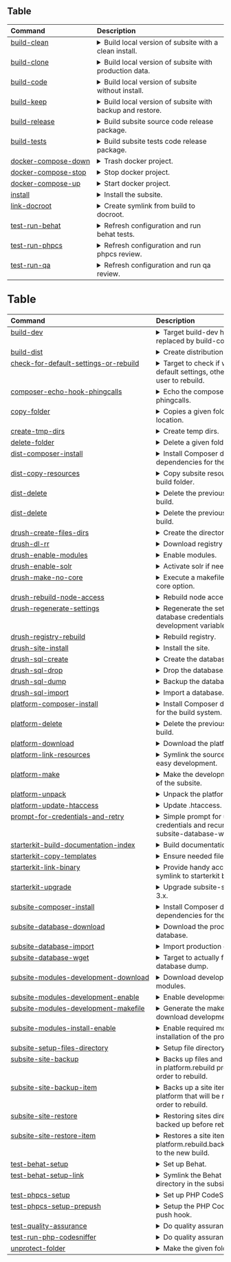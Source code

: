 
## Table
<big><table width="100%">
    <thead>
        <tr align="left" valign="top">
            <th>Command</th>
            <th>Description</th>
        </tr>
    </thead>
    <tbody>
        <tr align="left" valign="top">
            <td nowrap> [build-clean](/includes/build/build.test.xml#L193)</td>
            <td width="100%">
                <details>
                    <summary>Build local version of subsite with a clean install.</summary>
                    <sub>
                        <ul>
                            <li><p>Dependencies</p>
                            <ul>
                                <li>[drush-create-files-dirs](/includes/build/build.drush.xml#L32)</li>
                                <li>[install](/includes/build/build.test.xml#L5)</li>
                                <li>[subsite-modules-development-enable](/includes/build/build.test.xml#L71)</li>
                            </ul></li>
                        </ul>
                    </sub>
                </details>
            </td>
        </tr>
        <tr align="left" valign="top">
            <td nowrap> [build-clone](/includes/build/build.clone.xml#L118)</td>
            <td width="100%">
                <details>
                    <summary>Build local version of subsite with production data.</summary>
                    <sub>
                        <ul>
                            <li><p>Dependencies</p>
                            <ul>
                                <li>[subsite-database-download](/includes/build/build.clone.xml#L17)</li>
                                <li>[drush-regenerate-settings](/includes/build/build.drush.xml#L111)</li>
                                <li>[subsite-database-import](/includes/build/build.clone.xml#L5)</li>
                                <li>[subsite-modules-development-enable](/includes/build/build.test.xml#L71)</li>
                            </ul></li>
                        </ul>
                    </sub>
                </details>
            </td>
        </tr>
        <tr align="left" valign="top">
            <td nowrap> [build-code](/includes/build/build.package.xml#L74)</td>
            <td width="100%">
                <details>
                    <summary>Build local version of subsite without install.</summary>
                    <sub>
                        <ul>
                            <li><p>Dependencies</p>
                            <ul>
                                <li>[subsite-site-backup](/includes/build/build.subsite.xml#L45)</li>
                                <li>[platform-delete](/includes/build/build.platform.xml#L16)</li>
                                <li>[platform-make](/includes/build/build.platform.xml#L65)</li>
                                <li>[platform-link-resources](/includes/build/build.platform.xml#L54)</li>
                                <li>[subsite-composer-install](/includes/build/build.subsite.xml#L5)</li>
                                <li>[test-behat-setup-link](/includes/build/build.package.xml#L21)</li>
                                <li>[test-behat-setup](/includes/build/build.test.xml#L127)</li>
                                <li>[platform-update-htaccess](/includes/build/build.platform.xml#L108)</li>
                                <li>[test-phpcs-setup](/includes/build/build.test.xml#L78)</li>
                                <li>[subsite-modules-development-download](/includes/build/build.subsite.xml#L36)</li>
                                <li>[subsite-site-restore](/includes/build/build.subsite.xml#L112)</li>
                            </ul></li>
                        </ul>
                    </sub>
                </details>
            </td>
        </tr>
        <tr align="left" valign="top">
            <td nowrap> [build-keep](/includes/build/build.package.xml#L92)</td>
            <td width="100%">
                <details>
                    <summary>Build local version of subsite with backup and restore.</summary>
                </details>
            </td>
        </tr>
        <tr align="left" valign="top">
            <td nowrap> [build-release](/includes/build/build.package.xml#L63)</td>
            <td width="100%">
                <details>
                    <summary>Build subsite source code release package.</summary>
                    <sub>
                        <ul>
                            <li><p>Dependencies</p>
                            <ul>
                                <li>[build-dist](/includes/build/build.package.xml#L100)</li>
                            </ul></li>
                        </ul>
                    </sub>
                    <sub>
                        <ul>
                            <li><p>Properties</p>
                            <ul>
                                <li> [phing.subsite.build.dir](/build.properties.dist#L164) </li>
                                <li>project.release.name</li>
                                <li>project.release.path</li>
                            </ul></li>
                        </ul>
                    </sub>
                </details>
            </td>
        </tr>
        <tr align="left" valign="top">
            <td nowrap> [build-tests](/includes/build/build.package.xml#L69)</td>
            <td width="100%">
                <details>
                    <summary>Build subsite tests code release package.</summary>
                    <sub>
                        <ul>
                            <li><p>Properties</p>
                            <ul>
                                <li>project.release.path</li>
                            </ul></li>
                        </ul>
                    </sub>
                </details>
            </td>
        </tr>
        <tr align="left" valign="top">
            <td nowrap> [docker-compose-down](/includes/build/build.docker.xml#L22)</td>
            <td width="100%">
                <details>
                    <summary>Trash docker project.</summary>
                    <sub>
                        <ul>
                            <li><p>Properties</p>
                            <ul>
                                <li> [docker.project.id](/build.properties.dist#L390) </li>
                                <li>project.basedir</li>
                                <li>subsite.starterkit.root</li>
                            </ul></li>
                        </ul>
                    </sub>
                </details>
            </td>
        </tr>
        <tr align="left" valign="top">
            <td nowrap> [docker-compose-stop](/includes/build/build.docker.xml#L15)</td>
            <td width="100%">
                <details>
                    <summary>Stop docker project.</summary>
                    <sub>
                        <ul>
                            <li><p>Properties</p>
                            <ul>
                                <li> [docker.project.id](/build.properties.dist#L390) </li>
                                <li>project.basedir</li>
                                <li>subsite.starterkit.root</li>
                            </ul></li>
                        </ul>
                    </sub>
                </details>
            </td>
        </tr>
        <tr align="left" valign="top">
            <td nowrap> [docker-compose-up](/includes/build/build.docker.xml#L5)</td>
            <td width="100%">
                <details>
                    <summary>Start docker project.</summary>
                    <sub>
                        <ul>
                            <li><p>Properties</p>
                            <ul>
                                <li> [docker.project.id](/build.properties.dist#L390) </li>
                                <li> [platform.build.dir](/build.properties.dist#L117) </li>
                                <li> [platform.package.reference](/build.properties.dist#L129) </li>
                                <li>project.basedir</li>
                                <li> [share.platform.path](/build.properties.dist#L381) </li>
                                <li>subsite.starterkit.root</li>
                            </ul></li>
                        </ul>
                    </sub>
                </details>
            </td>
        </tr>
        <tr align="left" valign="top">
            <td nowrap> [install](/includes/build/build.test.xml#L5)</td>
            <td width="100%">
                <details>
                    <summary>Install the subsite.</summary>
                    <sub>
                        <ul>
                            <li><p>Properties</p>
                            <ul>
                                <li> [drush.bin](/build.properties.dist#L159) </li>
                                <li> [platform.build.dir](/build.properties.dist#L117) </li>
                                <li> [platform.build.settings.dir](/build.properties.dist#L185) </li>
                                <li> [platform.package.database](/build.properties.dist#L141) </li>
                                <li> [platform.package.reference](/build.properties.dist#L129) </li>
                                <li> [share.platform.path](/build.properties.dist#L381) </li>
                            </ul></li>
                        </ul>
                    </sub>
                </details>
            </td>
        </tr>
        <tr align="left" valign="top">
            <td nowrap> [link-docroot](/includes/build/build.package.xml#L28)</td>
            <td width="100%">
                <details>
                    <summary>Create symlink from build to docroot.</summary>
                    <sub>
                        <ul>
                            <li><p>Properties</p>
                            <ul>
                                <li> [platform.build.dir](/build.properties.dist#L117) </li>
                                <li> [server.docroot](/build.properties.dist#L323) </li>
                            </ul></li>
                        </ul>
                    </sub>
                </details>
            </td>
        </tr>
        <tr align="left" valign="top">
            <td nowrap> [test-run-behat](/includes/build/build.test.xml#L150)</td>
            <td width="100%">
                <details>
                    <summary>Refresh configuration and run behat tests.</summary>
                    <sub>
                        <ul>
                            <li><p>Properties</p>
                            <ul>
                                <li> [behat.bin](/build.properties.dist#L234) </li>
                                <li> [behat.options.passthru](/build.properties.dist#L263) </li>
                                <li> [behat.options.strict](/build.properties.dist#L256) </li>
                                <li> [behat.options.verbosity](/build.properties.dist#L260) </li>
                                <li> [behat.yml.path](/build.properties.dist#L243) </li>
                            </ul></li>
                        </ul>
                    </sub>
                </details>
            </td>
        </tr>
        <tr align="left" valign="top">
            <td nowrap> [test-run-phpcs](/includes/build/build.test.xml#L186)</td>
            <td width="100%">
                <details>
                    <summary>Refresh configuration and run phpcs review.</summary>
                    <sub>
                        <ul>
                            <li><p>Dependencies</p>
                            <ul>
                                <li>[test-phpcs-setup](/includes/build/build.test.xml#L78)</li>
                                <li>[test-run-php-codesniffer](/includes/build/build.test.xml#L170)</li>
                            </ul></li>
                        </ul>
                    </sub>
                </details>
            </td>
        </tr>
        <tr align="left" valign="top">
            <td nowrap> [test-run-qa](/includes/build/build.test.xml#L179)</td>
            <td width="100%">
                <details>
                    <summary>Refresh configuration and run qa review.</summary>
                    <sub>
                        <ul>
                            <li><p>Dependencies</p>
                            <ul>
                                <li>[test-phpcs-setup](/includes/build/build.test.xml#L78)</li>
                                <li>[test-quality-assurance](/includes/build/build.test.xml#L161)</li>
                            </ul></li>
                        </ul>
                    </sub>
                </details>
            </td>
        </tr>
    </tbody>
</table>

## Table
<big><table width="100%">
    <thead>
        <tr align="left" valign="top">
            <th>Command</th>
            <th>Description</th>
        </tr>
    </thead>
    <tbody>
        <tr align="left" valign="top">
            <td nowrap> [build-dev](/includes/build/build.deprecated.xml#L5)</td>
            <td width="100%">
                <details>
                    <summary> Target build-dev has been replaced by build-code. </summary>
                </details>
            </td>
        </tr>
        <tr align="left" valign="top">
            <td nowrap> [build-dist](/includes/build/build.package.xml#L100)</td>
            <td width="100%">
                <details>
                    <summary> Create distribution code base. </summary>
                    <sub>
                        <ul>
                            <li><p>Dependencies</p>
                            <ul>
                                <li>[dist-delete](/includes/build/build.dist.xml#L50)</li>
                                <li>[dist-make](/includes/build/build.dist.xml#L58)</li>
                                <li>[dist-copy-resources](/includes/build/build.dist.xml#L18)</li>
                                <li>[dist-composer-install](/includes/build/build.dist.xml#L5)</li>
                            </ul></li>
                        </ul>
                    </sub>
                </details>
            </td>
        </tr>
        <tr align="left" valign="top">
            <td nowrap> [check-for-default-settings-or-rebuild](/includes/build/build.clone.xml#L88)</td>
            <td width="100%">
                <details>
                    <summary> Target to check if we have default settings, otherwise propose user to rebuild. </summary>
                    <sub>
                        <ul>
                            <li><p>Properties</p>
                            <ul>
                                <li> [platform.build.settings.dir](/build.properties.dist#L185) </li>
                            </ul></li>
                        </ul>
                    </sub>
                </details>
            </td>
        </tr>
        <tr align="left" valign="top">
            <td nowrap> [composer-echo-hook-phingcalls](/includes/build/build.composer.xml#L5)</td>
            <td width="100%">
                <details>
                    <summary> Echo the composer hook phingcalls. </summary>
                </details>
            </td>
        </tr>
        <tr align="left" valign="top">
            <td nowrap> [copy-folder](/includes/build/build.helpers.xml#L5)</td>
            <td width="100%">
                <details>
                    <summary> Copies a given folder to a new location. </summary>
                    <sub>
                        <ul>
                            <li><p>Properties</p>
                            <ul>
                                <li>copy.destination.path</li>
                                <li> [copy.path.haltonerror](/build.properties.dist#L371) </li>
                                <li>copy.source.path</li>
                            </ul></li>
                        </ul>
                    </sub>
                </details>
            </td>
        </tr>
        <tr align="left" valign="top">
            <td nowrap> [create-tmp-dirs](/includes/build/build.package.xml#L35)</td>
            <td width="100%">
                <details>
                    <summary> Create temp dirs. </summary>
                    <sub>
                        <ul>
                            <li><p>Properties</p>
                            <ul>
                                <li> [platform.package.cachedir](/build.properties.dist#L138) </li>
                                <li> [platform.package.destination](/build.properties.dist#L144) </li>
                            </ul></li>
                        </ul>
                    </sub>
                </details>
            </td>
        </tr>
        <tr align="left" valign="top">
            <td nowrap> [delete-folder](/includes/build/build.helpers.xml#L12)</td>
            <td width="100%">
                <details>
                    <summary> Delete a given folder. </summary>
                    <sub>
                        <ul>
                            <li><p>Properties</p>
                            <ul>
                                <li>folder.to.delete</li>
                                <li>project.basedir</li>
                            </ul></li>
                        </ul>
                    </sub>
                </details>
            </td>
        </tr>
        <tr align="left" valign="top">
            <td nowrap> [dist-composer-install](/includes/build/build.dist.xml#L5)</td>
            <td width="100%">
                <details>
                    <summary> Install Composer dist dependencies for the subsite. </summary>
                    <sub>
                        <ul>
                            <li><p>Properties</p>
                            <ul>
                                <li> [composer.bin](/build.properties.dist#L158) </li>
                                <li> [dist.build.dir](/build.properties.dist#L166) </li>
                            </ul></li>
                        </ul>
                    </sub>
                </details>
            </td>
        </tr>
        <tr align="left" valign="top">
            <td nowrap> [dist-copy-resources](/includes/build/build.dist.xml#L18)</td>
            <td width="100%">
                <details>
                    <summary> Copy subsite resources into the build folder. </summary>
                    <sub>
                        <ul>
                            <li><p>Properties</p>
                            <ul>
                                <li> [dist.build.dir](/build.properties.dist#L166) </li>
                                <li> [dist.build.modules.custom.dir](/build.properties.dist#L206) </li>
                                <li> [dist.build.modules.features.dir](/build.properties.dist#L207) </li>
                                <li> [dist.build.source.dir](/build.properties.dist#L208) </li>
                                <li> [dist.build.themes.dir](/build.properties.dist#L209) </li>
                                <li> [subsite.resources.composer.json](/build.properties.dist#L178) </li>
                                <li> [subsite.resources.composer.lock](/build.properties.dist#L179) </li>
                                <li> [subsite.resources.features.dir](/build.properties.dist#L174) </li>
                                <li> [subsite.resources.modules.dir](/build.properties.dist#L175) </li>
                                <li> [subsite.resources.source.dir](/build.properties.dist#L176) </li>
                                <li> [subsite.resources.themes.dir](/build.properties.dist#L177) </li>
                            </ul></li>
                        </ul>
                    </sub>
                </details>
            </td>
        </tr>
        <tr align="left" valign="top">
            <td nowrap> [dist-delete](/includes/build/build.dist.xml#L50)</td>
            <td width="100%">
                <details>
                    <summary> Delete the previous distribution build. </summary>
                    <sub>
                        <ul>
                            <li><p>Properties</p>
                            <ul>
                                <li> [dist.build.dir](/build.properties.dist#L166) </li>
                            </ul></li>
                        </ul>
                    </sub>
                </details>
            </td>
        </tr>
        <tr align="left" valign="top">
            <td nowrap> [dist-delete](/includes/build/build.dist.xml#L50)</td>
            <td width="100%">
                <details>
                    <summary> Delete the previous distribution build. </summary>
                    <sub>
                        <ul>
                            <li><p>Properties</p>
                            <ul>
                                <li> [dist.build.dir](/build.properties.dist#L166) </li>
                            </ul></li>
                        </ul>
                    </sub>
                </details>
            </td>
        </tr>
        <tr align="left" valign="top">
            <td nowrap> [drush-create-files-dirs](/includes/build/build.drush.xml#L32)</td>
            <td width="100%">
                <details>
                    <summary> Create the directories. </summary>
                    <sub>
                        <ul>
                            <li><p>Properties</p>
                            <ul>
                                <li> [drupal.db.name](/build.properties.dist#L83) </li>
                                <li> [drush.bin](/build.properties.dist#L159) </li>
                                <li> [drush.color](/build.properties.dist#L333) </li>
                                <li> [drush.verbose](/build.properties.dist#L330) </li>
                                <li> [platform.build.dir](/build.properties.dist#L117) </li>
                                <li>subsite.starterkit.root</li>
                            </ul></li>
                        </ul>
                    </sub>
                </details>
            </td>
        </tr>
        <tr align="left" valign="top">
            <td nowrap> [drush-dl-rr](/includes/build/build.drush.xml#L162)</td>
            <td width="100%">
                <details>
                    <summary> Download registry rebuild. </summary>
                    <sub>
                        <ul>
                            <li><p>Properties</p>
                            <ul>
                                <li> [drush.bin](/build.properties.dist#L159) </li>
                            </ul></li>
                        </ul>
                    </sub>
                </details>
            </td>
        </tr>
        <tr align="left" valign="top">
            <td nowrap> [drush-enable-modules](/includes/build/build.drush.xml#L19)</td>
            <td width="100%">
                <details>
                    <summary> Enable modules. </summary>
                    <sub>
                        <ul>
                            <li><p>Properties</p>
                            <ul>
                                <li>drupal.modules</li>
                                <li> [drush.bin](/build.properties.dist#L159) </li>
                                <li> [drush.color](/build.properties.dist#L333) </li>
                                <li> [drush.verbose](/build.properties.dist#L330) </li>
                                <li> [platform.build.dir](/build.properties.dist#L117) </li>
                            </ul></li>
                        </ul>
                    </sub>
                </details>
            </td>
        </tr>
        <tr align="left" valign="top">
            <td nowrap> [drush-enable-solr](/includes/build/build.drush.xml#L83)</td>
            <td width="100%">
                <details>
                    <summary> Activate solr if needed. </summary>
                    <sub>
                        <ul>
                            <li><p>Properties</p>
                            <ul>
                                <li> [drupal.db.name](/build.properties.dist#L83) </li>
                                <li> [drupal.solr.activate](/build.properties.dist#L91) </li>
                                <li> [drupal.solr.env.url](/build.properties.dist#L92) </li>
                                <li> [drush.bin](/build.properties.dist#L159) </li>
                                <li> [drush.color](/build.properties.dist#L333) </li>
                                <li> [drush.verbose](/build.properties.dist#L330) </li>
                                <li> [platform.build.dir](/build.properties.dist#L117) </li>
                            </ul></li>
                        </ul>
                    </sub>
                </details>
            </td>
        </tr>
        <tr align="left" valign="top">
            <td nowrap> [drush-make-no-core](/includes/build/build.drush.xml#L99)</td>
            <td width="100%">
                <details>
                    <summary> Execute a makefile with the no-core option. </summary>
                    <sub>
                        <ul>
                            <li><p>Properties</p>
                            <ul>
                                <li> [drush.bin](/build.properties.dist#L159) </li>
                                <li> [drush.color](/build.properties.dist#L333) </li>
                                <li>drush.make.root</li>
                                <li>drush.make.target.file</li>
                                <li> [drush.verbose](/build.properties.dist#L330) </li>
                            </ul></li>
                        </ul>
                    </sub>
                </details>
            </td>
        </tr>
        <tr align="left" valign="top">
            <td nowrap> [drush-rebuild-node-access](/includes/build/build.drush.xml#L169)</td>
            <td width="100%">
                <details>
                    <summary> Rebuild node access. </summary>
                    <sub>
                        <ul>
                            <li><p>Properties</p>
                            <ul>
                                <li> [drush.bin](/build.properties.dist#L159) </li>
                                <li> [drush.color](/build.properties.dist#L333) </li>
                                <li> [drush.verbose](/build.properties.dist#L330) </li>
                                <li> [platform.build.dir](/build.properties.dist#L117) </li>
                            </ul></li>
                        </ul>
                    </sub>
                </details>
            </td>
        </tr>
        <tr align="left" valign="top">
            <td nowrap> [drush-regenerate-settings](/includes/build/build.drush.xml#L111)</td>
            <td width="100%">
                <details>
                    <summary> Regenerate the settings file with database credentials and development variables. </summary>
                    <sub>
                        <ul>
                            <li><p>Dependencies</p>
                            <ul>
                                <li>[check-for-default-settings-or-rebuild](/includes/build/build.clone.xml#L88)</li>
                            </ul></li>
                        </ul>
                    </sub>
                    <sub>
                        <ul>
                            <li><p>Properties</p>
                            <ul>
                                <li> [drupal.db.host](/build.properties.dist#L86) </li>
                                <li> [drupal.db.name](/build.properties.dist#L83) </li>
                                <li> [drupal.db.password](/build.properties.dist#L85) </li>
                                <li> [drupal.db.port](/build.properties.dist#L87) </li>
                                <li> [drupal.db.type](/build.properties.dist#L82) </li>
                                <li> [drupal.db.user](/build.properties.dist#L84) </li>
                                <li> [drush.bin](/build.properties.dist#L159) </li>
                                <li> [drush.color](/build.properties.dist#L333) </li>
                                <li> [drush.verbose](/build.properties.dist#L330) </li>
                                <li> [platform.build.dir](/build.properties.dist#L117) </li>
                                <li> [platform.build.files.dir](/build.properties.dist#L186) </li>
                                <li> [platform.build.tmp.dir](/build.properties.dist#L187) </li>
                                <li>subsite.starterkit.root</li>
                            </ul></li>
                        </ul>
                    </sub>
                </details>
            </td>
        </tr>
        <tr align="left" valign="top">
            <td nowrap> [drush-registry-rebuild](/includes/build/build.drush.xml#L142)</td>
            <td width="100%">
                <details>
                    <summary> Rebuild registry. </summary>
                    <sub>
                        <ul>
                            <li><p>Properties</p>
                            <ul>
                                <li> [drush.bin](/build.properties.dist#L159) </li>
                                <li> [drush.verbose](/build.properties.dist#L330) </li>
                                <li> [platform.build.dir](/build.properties.dist#L117) </li>
                            </ul></li>
                        </ul>
                    </sub>
                </details>
            </td>
        </tr>
        <tr align="left" valign="top">
            <td nowrap> [drush-site-install](/includes/build/build.drush.xml#L5)</td>
            <td width="100%">
                <details>
                    <summary> Install the site. </summary>
                    <sub>
                        <ul>
                            <li><p>Properties</p>
                            <ul>
                                <li> [drupal.admin.email](/build.properties.dist#L97) </li>
                                <li> [drupal.admin.password](/build.properties.dist#L96) </li>
                                <li> [drupal.admin.username](/build.properties.dist#L95) </li>
                                <li> [drupal.db.url](/build.properties.dist#L88) </li>
                                <li> [drush.bin](/build.properties.dist#L159) </li>
                                <li> [drush.color](/build.properties.dist#L333) </li>
                                <li> [drush.verbose](/build.properties.dist#L330) </li>
                                <li> [platform.build.dir](/build.properties.dist#L117) </li>
                                <li> [platform.profile.name](/build.properties.dist#L121) </li>
                                <li> [subsite.name](/build.properties.dist#L5) </li>
                            </ul></li>
                        </ul>
                    </sub>
                </details>
            </td>
        </tr>
        <tr align="left" valign="top">
            <td nowrap> [drush-sql-create](/includes/build/build.drush.xml#L41)</td>
            <td width="100%">
                <details>
                    <summary> Create the database. </summary>
                    <sub>
                        <ul>
                            <li><p>Properties</p>
                            <ul>
                                <li> [drupal.db.name](/build.properties.dist#L83) </li>
                                <li> [drupal.db.url](/build.properties.dist#L88) </li>
                                <li> [drush.bin](/build.properties.dist#L159) </li>
                                <li> [drush.color](/build.properties.dist#L333) </li>
                                <li> [drush.verbose](/build.properties.dist#L330) </li>
                                <li> [platform.build.dir](/build.properties.dist#L117) </li>
                            </ul></li>
                        </ul>
                    </sub>
                </details>
            </td>
        </tr>
        <tr align="left" valign="top">
            <td nowrap> [drush-sql-drop](/includes/build/build.drush.xml#L65)</td>
            <td width="100%">
                <details>
                    <summary> Drop the database. </summary>
                    <sub>
                        <ul>
                            <li><p>Properties</p>
                            <ul>
                                <li> [drupal.db.name](/build.properties.dist#L83) </li>
                                <li> [drupal.db.url](/build.properties.dist#L88) </li>
                                <li> [drush.bin](/build.properties.dist#L159) </li>
                                <li> [drush.color](/build.properties.dist#L333) </li>
                                <li> [drush.verbose](/build.properties.dist#L330) </li>
                                <li> [platform.build.dir](/build.properties.dist#L117) </li>
                            </ul></li>
                        </ul>
                    </sub>
                </details>
            </td>
        </tr>
        <tr align="left" valign="top">
            <td nowrap> [drush-sql-dump](/includes/build/build.drush.xml#L73)</td>
            <td width="100%">
                <details>
                    <summary> Backup the database. </summary>
                    <sub>
                        <ul>
                            <li><p>Properties</p>
                            <ul>
                                <li> [drupal.db.name](/build.properties.dist#L83) </li>
                                <li> [drush.bin](/build.properties.dist#L159) </li>
                                <li> [drush.color](/build.properties.dist#L333) </li>
                                <li> [drush.verbose](/build.properties.dist#L330) </li>
                                <li> [platform.build.dir](/build.properties.dist#L117) </li>
                            </ul></li>
                        </ul>
                    </sub>
                </details>
            </td>
        </tr>
        <tr align="left" valign="top">
            <td nowrap> [drush-sql-import](/includes/build/build.drush.xml#L49)</td>
            <td width="100%">
                <details>
                    <summary> Import a database. </summary>
                    <sub>
                        <ul>
                            <li><p>Properties</p>
                            <ul>
                                <li> [drush.bin](/build.properties.dist#L159) </li>
                                <li> [drush.color](/build.properties.dist#L333) </li>
                                <li> [drush.verbose](/build.properties.dist#L330) </li>
                                <li> [platform.build.dir](/build.properties.dist#L117) </li>
                            </ul></li>
                        </ul>
                    </sub>
                </details>
            </td>
        </tr>
        <tr align="left" valign="top">
            <td nowrap> [platform-composer-install](/includes/build/build.platform.xml#L5)</td>
            <td width="100%">
                <details>
                    <summary> Install Composer dependencies for the build system. </summary>
                    <sub>
                        <ul>
                            <li><p>Properties</p>
                            <ul>
                                <li> [composer.bin](/build.properties.dist#L158) </li>
                                <li>project.basedir</li>
                            </ul></li>
                        </ul>
                    </sub>
                </details>
            </td>
        </tr>
        <tr align="left" valign="top">
            <td nowrap> [platform-delete](/includes/build/build.platform.xml#L16)</td>
            <td width="100%">
                <details>
                    <summary> Delete the previous development build. </summary>
                    <sub>
                        <ul>
                            <li><p>Properties</p>
                            <ul>
                                <li> [platform.build.dir](/build.properties.dist#L117) </li>
                                <li> [platform.build.settings.dir](/build.properties.dist#L185) </li>
                            </ul></li>
                        </ul>
                    </sub>
                </details>
            </td>
        </tr>
        <tr align="left" valign="top">
            <td nowrap> [platform-download](/includes/build/build.platform.xml#L29)</td>
            <td width="100%">
                <details>
                    <summary> Download the platform. </summary>
                    <sub>
                        <ul>
                            <li><p>Properties</p>
                            <ul>
                                <li> [platform.package.cachedir](/build.properties.dist#L138) </li>
                                <li> [platform.package.reference](/build.properties.dist#L129) </li>
                            </ul></li>
                        </ul>
                    </sub>
                </details>
            </td>
        </tr>
        <tr align="left" valign="top">
            <td nowrap> [platform-link-resources](/includes/build/build.platform.xml#L54)</td>
            <td width="100%">
                <details>
                    <summary> Symlink the source folders for easy development. </summary>
                    <sub>
                        <ul>
                            <li><p>Properties</p>
                            <ul>
                                <li> [platform.build.subsite.composer.json](/build.properties.dist#L201) </li>
                                <li> [platform.build.subsite.composer.lock](/build.properties.dist#L202) </li>
                                <li> [platform.build.subsite.modules.custom.dir](/build.properties.dist#L197) </li>
                                <li> [platform.build.subsite.modules.features.dir](/build.properties.dist#L198) </li>
                                <li> [platform.build.subsite.source.dir](/build.properties.dist#L199) </li>
                                <li> [platform.build.subsite.themes.dir](/build.properties.dist#L200) </li>
                                <li> [subsite.resources.composer.json](/build.properties.dist#L178) </li>
                                <li> [subsite.resources.composer.lock](/build.properties.dist#L179) </li>
                                <li> [subsite.resources.features.dir](/build.properties.dist#L174) </li>
                                <li> [subsite.resources.modules.dir](/build.properties.dist#L175) </li>
                                <li> [subsite.resources.source.dir](/build.properties.dist#L176) </li>
                                <li> [subsite.resources.themes.dir](/build.properties.dist#L177) </li>
                            </ul></li>
                        </ul>
                    </sub>
                </details>
            </td>
        </tr>
        <tr align="left" valign="top">
            <td nowrap> [platform-make](/includes/build/build.platform.xml#L65)</td>
            <td width="100%">
                <details>
                    <summary> Make the development version of the subsite. </summary>
                    <sub>
                        <ul>
                            <li><p>Dependencies</p>
                            <ul>
                                <li>[platform-unpack](/includes/build/build.platform.xml#L82)</li>
                            </ul></li>
                        </ul>
                    </sub>
                    <sub>
                        <ul>
                            <li><p>Properties</p>
                            <ul>
                                <li> [platform.build.dir](/build.properties.dist#L117) </li>
                                <li> [subsite.make](/build.properties.dist#L11) </li>
                            </ul></li>
                        </ul>
                    </sub>
                </details>
            </td>
        </tr>
        <tr align="left" valign="top">
            <td nowrap> [platform-unpack](/includes/build/build.platform.xml#L82)</td>
            <td width="100%">
                <details>
                    <summary> Unpack the platform. </summary>
                    <sub>
                        <ul>
                            <li><p>Dependencies</p>
                            <ul>
                                <li>[platform-download](/includes/build/build.platform.xml#L29)</li>
                            </ul></li>
                        </ul>
                    </sub>
                    <sub>
                        <ul>
                            <li><p>Properties</p>
                            <ul>
                                <li> [platform.build.dir](/build.properties.dist#L117) </li>
                                <li> [platform.package.cachedir](/build.properties.dist#L138) </li>
                                <li> [platform.package.reference](/build.properties.dist#L129) </li>
                                <li>project.basedir</li>
                            </ul></li>
                        </ul>
                    </sub>
                </details>
            </td>
        </tr>
        <tr align="left" valign="top">
            <td nowrap> [platform-update-htaccess](/includes/build/build.platform.xml#L108)</td>
            <td width="100%">
                <details>
                    <summary> Update .htaccess. </summary>
                    <sub>
                        <ul>
                            <li><p>Properties</p>
                            <ul>
                                <li> [drupal.htaccess.append.text](/build.properties.dist#L103) </li>
                                <li> [drupal.htaccess.path](/build.properties.dist#L100) </li>
                            </ul></li>
                        </ul>
                    </sub>
                </details>
            </td>
        </tr>
        <tr align="left" valign="top">
            <td nowrap> [prompt-for-credentials-and-retry](/includes/build/build.clone.xml#L81)</td>
            <td width="100%">
                <details>
                    <summary> Simple prompt for user credentials and recurse into subsite-database-wget. </summary>
                </details>
            </td>
        </tr>
        <tr align="left" valign="top">
            <td nowrap> [starterkit-build-documentation-index](/includes/build/build.starterkit.xml#L60)</td>
            <td width="100%">
                <details>
                    <summary> Build documentation index. </summary>
                </details>
            </td>
        </tr>
        <tr align="left" valign="top">
            <td nowrap> [starterkit-copy-templates](/includes/build/build.starterkit.xml#L11)</td>
            <td width="100%">
                <details>
                    <summary> Ensure needed files are present. </summary>
                    <sub>
                        <ul>
                            <li><p>Properties</p>
                            <ul>
                                <li>project.basedir</li>
                                <li> [subsite.starterkit.templates](/build.properties.dist#L50) </li>
                            </ul></li>
                        </ul>
                    </sub>
                </details>
            </td>
        </tr>
        <tr align="left" valign="top">
            <td nowrap> [starterkit-link-binary](/includes/build/build.starterkit.xml#L5)</td>
            <td width="100%">
                <details>
                    <summary> Provide handy access with root symlink to starterkit binary. </summary>
                    <sub>
                        <ul>
                            <li><p>Properties</p>
                            <ul>
                                <li>project.basedir</li>
                                <li> [subsite.starterkit.bin](/build.properties.dist#L53) </li>
                            </ul></li>
                        </ul>
                    </sub>
                </details>
            </td>
        </tr>
        <tr align="left" valign="top">
            <td nowrap> [starterkit-upgrade](/includes/build/build.starterkit.xml#L19)</td>
            <td width="100%">
                <details>
                    <summary> Upgrade subsite-starterkit 2.x to 3.x. </summary>
                    <sub>
                        <ul>
                            <li><p>Properties</p>
                            <ul>
                                <li>project.basedir</li>
                                <li> [subsite.resources.dir](/build.properties.dist#L172) </li>
                            </ul></li>
                        </ul>
                    </sub>
                </details>
            </td>
        </tr>
        <tr align="left" valign="top">
            <td nowrap> [subsite-composer-install](/includes/build/build.subsite.xml#L5)</td>
            <td width="100%">
                <details>
                    <summary> Install Composer dev dependencies for the subsite. </summary>
                    <sub>
                        <ul>
                            <li><p>Properties</p>
                            <ul>
                                <li> [composer.bin](/build.properties.dist#L158) </li>
                                <li> [platform.build.subsite.dir](/build.properties.dist#L193) </li>
                            </ul></li>
                        </ul>
                    </sub>
                </details>
            </td>
        </tr>
        <tr align="left" valign="top">
            <td nowrap> [subsite-database-download](/includes/build/build.clone.xml#L17)</td>
            <td width="100%">
                <details>
                    <summary> Download the production database. </summary>
                    <sub>
                        <ul>
                            <li><p>Properties</p>
                            <ul>
                                <li>gunzipped.filename</li>
                                <li>project.database.filename</li>
                            </ul></li>
                        </ul>
                    </sub>
                </details>
            </td>
        </tr>
        <tr align="left" valign="top">
            <td nowrap> [subsite-database-import](/includes/build/build.clone.xml#L5)</td>
            <td width="100%">
                <details>
                    <summary> Import production database. </summary>
                    <sub>
                        <ul>
                            <li><p>Dependencies</p>
                            <ul>
                                <li>[subsite-database-download](/includes/build/build.clone.xml#L17)</li>
                            </ul></li>
                        </ul>
                    </sub>
                    <sub>
                        <ul>
                            <li><p>Properties</p>
                            <ul>
                                <li>gunzipped.filename</li>
                            </ul></li>
                        </ul>
                    </sub>
                </details>
            </td>
        </tr>
        <tr align="left" valign="top">
            <td nowrap> [subsite-database-wget](/includes/build/build.clone.xml#L40)</td>
            <td width="100%">
                <details>
                    <summary> Target to actually fetch the database dump. </summary>
                    <sub>
                        <ul>
                            <li><p>Properties</p>
                            <ul>
                                <li>project.database.download</li>
                                <li>project.database.filename</li>
                                <li>project.database.url</li>
                                <li>project.database.url.credentials</li>
                                <li>project.database.url.htaccess.password</li>
                                <li>project.database.url.htaccess.username</li>
                                <li>project.database.url.scheme</li>
                            </ul></li>
                        </ul>
                    </sub>
                </details>
            </td>
        </tr>
        <tr align="left" valign="top">
            <td nowrap> [subsite-modules-development-download](/includes/build/build.subsite.xml#L36)</td>
            <td width="100%">
                <details>
                    <summary> Download development modules. </summary>
                    <sub>
                        <ul>
                            <li><p>Dependencies</p>
                            <ul>
                                <li>[subsite-modules-development-makefile](/includes/build/build.subsite.xml#L18)</li>
                            </ul></li>
                        </ul>
                    </sub>
                    <sub>
                        <ul>
                            <li><p>Properties</p>
                            <ul>
                                <li> [platform.build.dir](/build.properties.dist#L117) </li>
                                <li> [subsite.temporary.development.make](/build.properties.dist#L182) </li>
                            </ul></li>
                        </ul>
                    </sub>
                </details>
            </td>
        </tr>
        <tr align="left" valign="top">
            <td nowrap> [subsite-modules-development-enable](/includes/build/build.test.xml#L71)</td>
            <td width="100%">
                <details>
                    <summary> Enable development modules. </summary>
                    <sub>
                        <ul>
                            <li><p>Properties</p>
                            <ul>
                                <li> [development.modules.enable](/build.properties.dist#L63) </li>
                            </ul></li>
                        </ul>
                    </sub>
                </details>
            </td>
        </tr>
        <tr align="left" valign="top">
            <td nowrap> [subsite-modules-development-makefile](/includes/build/build.subsite.xml#L18)</td>
            <td width="100%">
                <details>
                    <summary> Generate the makefile used to download development modules. </summary>
                    <sub>
                        <ul>
                            <li><p>Properties</p>
                            <ul>
                                <li> [development.modules.download](/build.properties.dist#L60) </li>
                                <li> [development.modules.location](/build.properties.dist#L66) </li>
                                <li> [drupal.core.version](/build.properties.dist#L109) </li>
                                <li> [subsite.temporary.development.make](/build.properties.dist#L182) </li>
                            </ul></li>
                        </ul>
                    </sub>
                </details>
            </td>
        </tr>
        <tr align="left" valign="top">
            <td nowrap> [subsite-modules-install-enable](/includes/build/build.test.xml#L64)</td>
            <td width="100%">
                <details>
                    <summary> Enable required modules after installation of the profile. </summary>
                    <sub>
                        <ul>
                            <li><p>Properties</p>
                            <ul>
                                <li> [subsite.install.modules](/build.properties.dist#L14) </li>
                            </ul></li>
                        </ul>
                    </sub>
                </details>
            </td>
        </tr>
        <tr align="left" valign="top">
            <td nowrap> [subsite-setup-files-directory](/includes/build/build.subsite.xml#L222)</td>
            <td width="100%">
                <details>
                    <summary> Setup file directory </summary>
                    <sub>
                        <ul>
                            <li><p>Properties</p>
                            <ul>
                                <li> [platform.build.files.dir](/build.properties.dist#L186) </li>
                                <li> [platform.build.tmp.dir](/build.properties.dist#L187) </li>
                            </ul></li>
                        </ul>
                    </sub>
                </details>
            </td>
        </tr>
        <tr align="left" valign="top">
            <td nowrap> [subsite-site-backup](/includes/build/build.subsite.xml#L45)</td>
            <td width="100%">
                <details>
                    <summary> Backs up files and folders listed in platform.rebuild properties in order to rebuild. </summary>
                    <sub>
                        <ul>
                            <li><p>Properties</p>
                            <ul>
                                <li> [platform.build.settings.dir](/build.properties.dist#L185) </li>
                                <li> [platform.rebuild.auto](/build.properties.dist#L218) </li>
                                <li> [platform.rebuild.backup.destination](/build.properties.dist#L221) </li>
                                <li> [platform.rebuild.backup.files](/build.properties.dist#L227) </li>
                                <li> [platform.rebuild.backup.folders](/build.properties.dist#L224) </li>
                            </ul></li>
                        </ul>
                    </sub>
                </details>
            </td>
        </tr>
        <tr align="left" valign="top">
            <td nowrap> [subsite-site-backup-item](/includes/build/build.subsite.xml#L162)</td>
            <td width="100%">
                <details>
                    <summary> Backs up a site item from the platform that will be removed in order to rebuild. </summary>
                    <sub>
                        <ul>
                            <li><p>Properties</p>
                            <ul>
                                <li> [platform.build.dir](/build.properties.dist#L117) </li>
                                <li> [platform.rebuild.backup.destination](/build.properties.dist#L221) </li>
                            </ul></li>
                        </ul>
                    </sub>
                </details>
            </td>
        </tr>
        <tr align="left" valign="top">
            <td nowrap> [subsite-site-restore](/includes/build/build.subsite.xml#L112)</td>
            <td width="100%">
                <details>
                    <summary> Restoring sites directory if backed up before rebuild-dev. </summary>
                    <sub>
                        <ul>
                            <li><p>Properties</p>
                            <ul>
                                <li> [platform.rebuild.auto](/build.properties.dist#L218) </li>
                                <li> [platform.rebuild.backup.destination](/build.properties.dist#L221) </li>
                                <li> [platform.rebuild.backup.files](/build.properties.dist#L227) </li>
                                <li> [platform.rebuild.backup.folders](/build.properties.dist#L224) </li>
                            </ul></li>
                        </ul>
                    </sub>
                </details>
            </td>
        </tr>
        <tr align="left" valign="top">
            <td nowrap> [subsite-site-restore-item](/includes/build/build.subsite.xml#L192)</td>
            <td width="100%">
                <details>
                    <summary> Restores a site item from the platform.rebuild.backup.destination to the new build. </summary>
                    <sub>
                        <ul>
                            <li><p>Properties</p>
                            <ul>
                                <li> [platform.build.dir](/build.properties.dist#L117) </li>
                                <li> [platform.rebuild.backup.destination](/build.properties.dist#L221) </li>
                            </ul></li>
                        </ul>
                    </sub>
                </details>
            </td>
        </tr>
        <tr align="left" valign="top">
            <td nowrap> [test-behat-setup](/includes/build/build.test.xml#L127)</td>
            <td width="100%">
                <details>
                    <summary> Set up Behat. </summary>
                    <sub>
                        <ul>
                            <li><p>Properties</p>
                            <ul>
                                <li> [behat.formatter.name](/build.properties.dist#L252) </li>
                                <li>behat.yml.content</li>
                                <li> [behat.yml.path](/build.properties.dist#L243) </li>
                                <li> [behat.yml.template](/build.properties.dist#L240) </li>
                                <li>drupal.site.dir</li>
                                <li>project.code.dir</li>
                            </ul></li>
                        </ul>
                    </sub>
                </details>
            </td>
        </tr>
        <tr align="left" valign="top">
            <td nowrap> [test-behat-setup-link](/includes/build/build.package.xml#L21)</td>
            <td width="100%">
                <details>
                    <summary> Symlink the Behat bin and test directory in the subsite folder. </summary>
                    <sub>
                        <ul>
                            <li><p>Properties</p>
                            <ul>
                                <li> [platform.build.subsite.dir](/build.properties.dist#L193) </li>
                                <li>project.basedir</li>
                                <li> [subsite.starterkit.vendor](/build.properties.dist#L52) </li>
                            </ul></li>
                        </ul>
                    </sub>
                </details>
            </td>
        </tr>
        <tr align="left" valign="top">
            <td nowrap> [test-phpcs-setup](/includes/build/build.test.xml#L78)</td>
            <td width="100%">
                <details>
                    <summary> Set up PHP CodeSniffer. </summary>
                    <sub>
                        <ul>
                            <li><p>Properties</p>
                            <ul>
                                <li> [phpcs.config](/build.properties.dist#L276) </li>
                                <li> [phpcs.extensions](/build.properties.dist#L273) </li>
                                <li> [phpcs.files](/build.properties.dist#L282) </li>
                                <li> [phpcs.global.config](/build.properties.dist#L300) </li>
                                <li> [phpcs.ignore](/build.properties.dist#L285) </li>
                                <li> [phpcs.passwarnings](/build.properties.dist#L288) </li>
                                <li> [phpcs.progress](/build.properties.dist#L297) </li>
                                <li> [phpcs.report](/build.properties.dist#L291) </li>
                                <li> [phpcs.sniffcodes](/build.properties.dist#L294) </li>
                                <li> [phpcs.standards](/build.properties.dist#L279) </li>
                            </ul></li>
                        </ul>
                    </sub>
                </details>
            </td>
        </tr>
        <tr align="left" valign="top">
            <td nowrap> [test-phpcs-setup-prepush](/includes/build/build.test.xml#L111)</td>
            <td width="100%">
                <details>
                    <summary> Setup the PHP CodeSniffer pre-push hook. </summary>
                    <sub>
                        <ul>
                            <li><p>Properties</p>
                            <ul>
                                <li> [phpcs.prepush.destination](/build.properties.dist#L308) </li>
                                <li> [phpcs.prepush.enable](/build.properties.dist#L304) </li>
                                <li> [phpcs.prepush.source](/build.properties.dist#L307) </li>
                                <li>project.basedir</li>
                            </ul></li>
                        </ul>
                    </sub>
                </details>
            </td>
        </tr>
        <tr align="left" valign="top">
            <td nowrap> [test-quality-assurance](/includes/build/build.test.xml#L161)</td>
            <td width="100%">
                <details>
                    <summary> Do quality assurance checks. </summary>
                    <sub>
                        <ul>
                            <li><p>Properties</p>
                            <ul>
                                <li> [subsite.starterkit.bin](/build.properties.dist#L53) </li>
                            </ul></li>
                        </ul>
                    </sub>
                </details>
            </td>
        </tr>
        <tr align="left" valign="top">
            <td nowrap> [test-run-php-codesniffer](/includes/build/build.test.xml#L170)</td>
            <td width="100%">
                <details>
                    <summary> Do quality assurance checks. </summary>
                    <sub>
                        <ul>
                            <li><p>Properties</p>
                            <ul>
                                <li> [subsite.starterkit.bin](/build.properties.dist#L53) </li>
                            </ul></li>
                        </ul>
                    </sub>
                </details>
            </td>
        </tr>
        <tr align="left" valign="top">
            <td nowrap> [unprotect-folder](/includes/build/build.helpers.xml#L32)</td>
            <td width="100%">
                <details>
                    <summary> Make the given folder writeable. </summary>
                    <sub>
                        <ul>
                            <li><p>Properties</p>
                            <ul>
                                <li>folder.to.unprotect</li>
                            </ul></li>
                        </ul>
                    </sub>
                </details>
            </td>
        </tr>
    </tbody>
</table>

